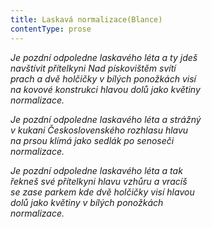 ```yaml
---
title: Laskavá normalizace(Blance)
contentType: prose
---
```


<section>

_Je pozdní odpoledne laskavého léta a ty jdeš  
navštívit přítelkyni Nad pískovištěm svítí  
prach a dvě holčičky v bílých ponožkách visí  
na kovové konstrukci hlavou dolů jako květiny  
normalizace._

</section>

<section>

_Je pozdní odpoledne laskavého léta a strážný  
v kukani Československého rozhlasu hlavu  
na prsou klímá jako sedlák po senoseči  
normalizace._

</section>

<section>

_Je pozdní odpoledne laskavého léta a tak  
řekneš své přítelkyni hlavu vzhůru a vracíš  
se zase parkem kde dvě holčičky visí hlavou  
dolů jako květiny v bílých ponožkách  
normalizace._

</section>
